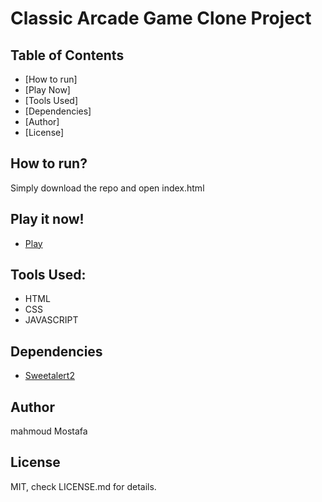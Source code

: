 # Classic Arcade Game Clone Project

## Table of Contents
- [How to run]
- [Play Now]
- [Tools Used]
- [Dependencies]
- [Author]
- [License]
## How to run?
Simply download the repo and open index.html

## Play it now!
* [Play](https://promahmoud.github.io/Arcade-Game)

## Tools Used:
* HTML
* CSS
* JAVASCRIPT

## Dependencies

* [Sweetalert2](https://sweetalert2.github.io/)

## Author
 mahmoud Mostafa


## License
MIT, check LICENSE.md for details.
